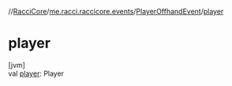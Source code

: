 //[RacciCore](../../../index.md)/[me.racci.raccicore.events](../index.md)/[PlayerOffhandEvent](index.md)/[player](player.md)

# player

[jvm]\
val [player](player.md): Player
